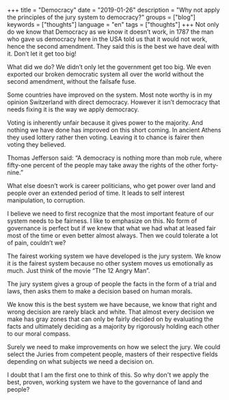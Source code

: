 +++
title = "Democracy"
date = "2019-01-26"
description = "Why not apply the principles of the jury system to democracy?"
groups = ["blog"]
keywords = ["thoughts"]
language = "en"
tags = ["thoughts"]
+++
Not only do we know that Democracy as we know it doesn’t work, in 1787 the man who gave us democracy here in the USA told us that it would not work, hence the second amendment. They said this is the best we have deal with it. Don’t let it get too big!

What did we do? We didn’t only let the government get too big. We even exported our broken democratic system all over the world without the second amendment, without the failsafe fuse.

Some countries have improved on the system. Most note worthy is in my opinion Switzerland with direct democracy. However it isn’t democracy that needs fixing it is the way we apply democracy.

Voting is inherently unfair because it gives power to the majority. And nothing we have done has improved on this short coming. In ancient Athens they used lottery rather then voting. Leaving it to chance is fairer then voting they believed.

Thomas Jefferson said: “A democracy is nothing more than mob rule, where fifty-one percent of the people may take away the rights of the other forty-nine.”

What else doesn’t work is career politicians, who get power over land and people over an extended period of time. It leads to self interest manipulation, to corruption.

I believe we need to first recognize that the most important feature of our system needs to be fairness. I like to emphasize on this. No form of governance is perfect but if we knew that what we had what at leased fair most of the time or even better almost always. Then we could tolerate a lot of pain, couldn’t we?

The fairest working system we have developed is the jury system. We know it is the fairest system because no other system moves us emotionally as much. Just think of the movie “The 12 Angry Man”.

The jury system gives a group of people the facts in the form of a trial and laws, then asks them to make a decision based on human morals.

We know this is the best system we have because, we know that right and wrong decision are rarely black and white. That almost every decision we make has gray zones that can only be fairly decided on by evaluating the facts and ultimately deciding as a majority by rigorously holding each other to our moral compass.

Surely we need to make improvements on how we select the jury. We could select the Juries from competent people, masters of their respective fields depending on what subjects we need a decision on.

I doubt that I am the first one to think of this. So why don't we apply the best, proven, working system we have to the governance of land and people?